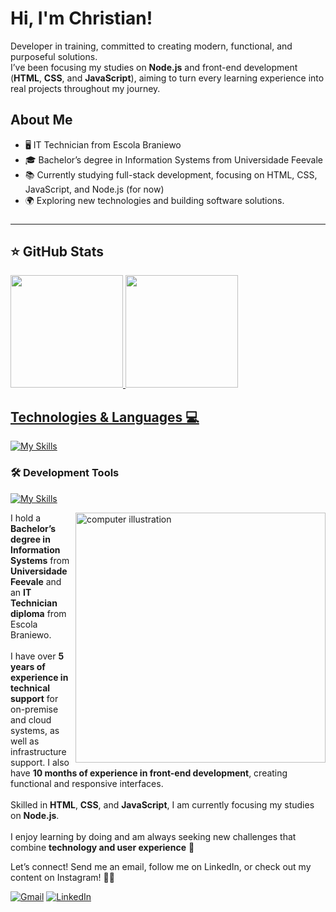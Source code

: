 # Hi, I'm Christian!
<p align="left">
  Developer in training, committed to creating modern, functional, and purposeful solutions. <br>
  I’ve been focusing my studies on <strong>Node.js</strong> and front-end development (<strong>HTML</strong>, <strong>CSS</strong>, and <strong>JavaScript</strong>), aiming to turn every learning experience into real projects throughout my journey.
</p>

## About Me

- 🖥️ IT Technician from Escola Braniewo  
- 🎓 Bachelor’s degree in Information Systems from Universidade Feevale  
- 📚 Currently studying full-stack development, focusing on HTML, CSS, JavaScript, and Node.js (for now)  
- 🌍 Exploring new technologies and building software solutions.

###
---

## ⭐ GitHub Stats
<a href="https://github.com/chternuss">
  <img height="180em" src="https://github-readme-stats.vercel.app/api?username=chternuss&show_icons=true&theme=radical&include_all_commits=true&count_private=true"/>
  <img height="180em" src="https://github-readme-stats.vercel.app/api/top-langs/?username=chternuss&layout=compact&langs_count=6&theme=radical"/>

## Technologies & Languages 💻

[![My Skills](https://skillicons.dev/icons?i=html,css,js)](https://skillicons.dev)

### 🛠️ Development Tools
[![My Skills](https://skillicons.dev/icons?i=git,github,vscode,postman)](https://skillicons.dev)

<img src="https://raw.githubusercontent.com/MicaelliMedeiros/micaellimedeiros/master/image/computer-illustration.png" alt="computer illustration" min-width="400px" max-width="400px" width="400px" align="right">

<p align="left"> 
  I hold a <strong>Bachelor’s degree in Information Systems</strong> from <strong>Universidade Feevale</strong> and an <strong>IT Technician diploma</strong> from Escola Braniewo. <br><br>
  I have over <strong>5 years of experience in technical support</strong> for on-premise and cloud systems, as well as infrastructure support. I also have <strong>10 months of experience in front-end development</strong>, creating functional and responsive interfaces. <br><br>
  Skilled in <strong>HTML</strong>, <strong>CSS</strong>, and <strong>JavaScript</strong>, I am currently focusing my studies on <strong>Node.js</strong>. <br><br>
  I enjoy learning by doing and am always seeking new challenges that combine <strong>technology and user experience</strong> 🚀
</p>

<p align="left">
  Let’s connect! Send me an email, follow me on LinkedIn, or check out my content on Instagram! 💌✨
</p>

<p align="left">
  <a href="https://mail.google.com/mail/?view=cm&fs=1&to=christian.p.ternus@gmail.com" title="Gmail">
  <img src="https://img.shields.io/badge/-Gmail-FF0000?style=flat-square&labelColor=FF0000&logo=gmail&logoColor=white" alt="Gmail"/></a>
  <a href="www.linkedin.com/in/christian-pies-ternus" title="LinkedIn">
  <img src="https://img.shields.io/badge/-Linkedin-0e76a8?style=flat-square&logo=Linkedin&logoColor=white" alt="LinkedIn"/></a>
</p>

